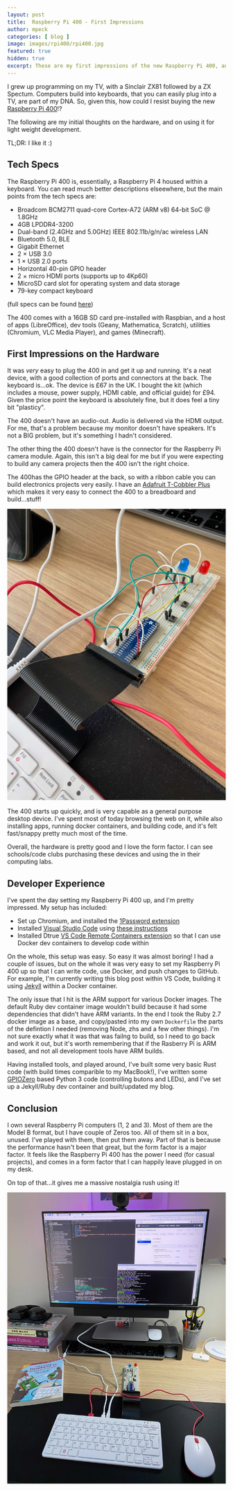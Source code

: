 ```yaml
---
layout: post
title:  Raspberry Pi 400 - First Impressions
author: mpeck
categories: [ blog ]
image: images/rpi400/rpi400.jpg
featured: true
hidden: true
excerpt: These are my first impressions of the new Raspberry Pi 400, and my experiences of setting it up as a machine for development and blogging.
---
```


I grew up programming on my TV, with a Sinclair ZX81 followed by a ZX Spectum. Computers build into keyboards, that you can easily plug into a TV, are part of my DNA. So, given this, how could I resist buying the new [Raspberry Pi 400](https://www.raspberrypi.org/products/raspberry-pi-400/)!?

The following are my initial thoughts on the hardware, and on using it for light weight development. 

TL;DR: I like it :)

## Tech Specs

The Raspberry Pi 400 is, essentially, a Raspberry Pi 4 housed within a keyboard. You can read much better descriptions elseewhere, but the main points from the tech specs are:

- Broadcom BCM2711 quad-core Cortex-A72 (ARM v8) 64-bit SoC @ 1.8GHz
- 4GB LPDDR4-3200
- Dual-band (2.4GHz and 5.0GHz) IEEE 802.11b/g/n/ac wireless LAN
- Bluetooth 5.0, BLE
- Gigabit Ethernet
- 2 × USB 3.0 
- 1 × USB 2.0 ports
- Horizontal 40-pin GPIO header
- 2 × micro HDMI ports (supports up to 4Kp60)
- MicroSD card slot for operating system and data storage
- 79-key compact keyboard

(full specs can be found [here](https://www.raspberrypi.org/products/raspberry-pi-400/specifications/))

The 400 comes with a 16GB SD card pre-installed with Raspbian, and a host of apps (LibreOffice), dev tools (Geany, Mathematica, Scratch), utilities (Chromium, VLC Media Player), and games (Minecraft).

## First Impressions on the Hardware

It was *very* easy to plug the 400 in and get it up and running. It's a neat device, with a good collection of ports and connectors at the back. The keyboard is...ok. The device is £67 in the UK. I bought the kit (which includes a mouse, power supply, HDMI cable, and official guide) for £94. Given the price point the keyboard is absolutely fine, but it does feel a tiny bit "plasticy".

The 400 doesn't have an audio-out. Audio is delivered via the HDMI output. For me, that's a problem because my monitor doesn't have speakers. It's not a BIG problem, but it's something I hadn't considered.

The other thing the 400 doesn't have is the connector for the Raspberry Pi camera module. Again, this isn't a big deal for me but if you were expecting to build any camera projects then the 400 isn't the right choice.

The 400has the GPIO header at the back, so with a ribbon cable you can build electronics projects very easily. I have an [Adafruit T-Cobbler Plus](https://www.adafruit.com/product/2028) which makes it very easy to connect the 400 to a breadboard and build...stuff!

![GPIO](/images/rpi400/gpio.jpg)

The 400 starts up quickly, and is very capable as a general purpose desktop device. I've spent most of today browsing the web on it, while also installing apps, running docker containers, and building code, and it's felt fast/snappy pretty much most of the time.

Overall, the hardware is pretty good and I love the form factor. I can see schools/code clubs purchasing these devices and using the in their computing labs.

## Developer Experience

I've spent the day setting my Raspberry Pi 400 up, and I'm pretty impressed. My setup has included:

- Set up Chromium, and installed the [1Password extension](https://1password.com/)
- Installed [Visual Studio Code](https://code.visualstudio.com/) using [these instructions](https://pimylifeup.com/raspberry-pi-visual-studio-code/)
- Installed Dtrue [VS Code Remote Containers extension](https://marketplace.visualstudio.com/items?itemName=ms-vscode-remote.remote-containers) so that I can use Docker dev containers to develop code within

On the whole, this setup was easy. So easy it was almost boring! I had a couple of issues, but on the whole it was very easy to set my Raspberry Pi 400 up so that I can write code, use Docker, and push changes to GitHub. For example, I'm currently writing this blog post within VS Code, building it using [Jekyll](https://jekyllrb.com/) within a Docker container.

The only issue that I hit is the ARM support for various Docker images. The default Ruby dev container image wouldn't build because it had some dependencies that didn't have ARM variants. In the end I took the Ruby 2.7 docker image as a base, and copy/pasted into my own `Dockerfile` the parts of the defintion I needed (removing Node, zhs and a few other things). I'm not sure exactly what it was that was failng to build, so I need to go back and work it out, but it's worth remembering that if the Rasberry Pi is ARM based, and not all development tools have ARM builds.

Having installed tools, and played around, I've built some very basic Rust code (with build times comparible to my MacBook!), I've written some [GPIOZero](https://gpiozero.readthedocs.io/en/stable/) based Python 3 code (controlling butons and LEDs), and I've set up a Jekyll/Ruby dev container and built/updated my blog.

## Conclusion

I own several Raspberry Pi computers (1, 2 and 3). Most of them are the Model B format, but I have couple of Zeros too. All of them sit in a box, unused. I've played with them, then put them away. Part of that is because the performance hasn't been that great, but the form factor is a major factor. It feels like the Raspberry Pi 400 has the power I need (for casual projects), and comes in a form factor that I can happily leave plugged in on my desk.

On top of that...it gives me a massive nostalgia rush using it!

![GPIO](/images/rpi400/desktop.jpg)
